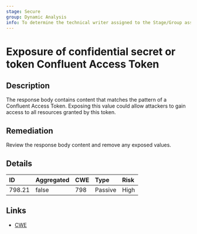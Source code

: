```yaml
---
stage: Secure
group: Dynamic Analysis
info: To determine the technical writer assigned to the Stage/Group associated with this page, see https://about.gitlab.com/handbook/product/ux/technical-writing/#assignments
---
```


# Exposure of confidential secret or token Confluent Access Token

## Description

The response body contains content that matches the pattern of a Confluent Access Token.
Exposing this value could allow attackers to gain access to all resources granted by this token.

## Remediation

Review the response body content and remove any exposed values.

## Details

| ID | Aggregated | CWE | Type | Risk |
|:---|:--------|:--------|:--------|:--------|
| 798.21 | false | 798 | Passive | High |

## Links

- [CWE](https://cwe.mitre.org/data/definitions/798.html)
